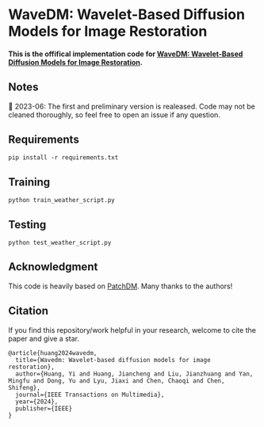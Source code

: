 # WaveDM: Wavelet-Based Diffusion Models for Image Restoration

#### This is the offifical implementation code for [WaveDM: Wavelet-Based Diffusion Models for Image Restoration]([https://arxiv.org/abs/2305.13819](https://ieeexplore.ieee.org/abstract/document/10420512)).

## Notes

📰 2023-06: The first and preliminary version is realeased. Code may not be cleaned thoroughly, so feel free to open an issue if any question.


## Requirements

```
pip install -r requirements.txt
```

## Training 

```
python train_weather_script.py
```

## Testing 

```
python test_weather_script.py
```

## Acknowledgment
This code is heavily based on [PatchDM](https://github.com/IGITUGraz/WeatherDiffusion). Many thanks to the authors!


## Citation
If you find this repository/work helpful in your research, welcome to cite the paper and give a star.
```
@article{huang2024wavedm,
  title={Wavedm: Wavelet-based diffusion models for image restoration},
  author={Huang, Yi and Huang, Jiancheng and Liu, Jianzhuang and Yan, Mingfu and Dong, Yu and Lyu, Jiaxi and Chen, Chaoqi and Chen, Shifeng},
  journal={IEEE Transactions on Multimedia},
  year={2024},
  publisher={IEEE}
}
```

